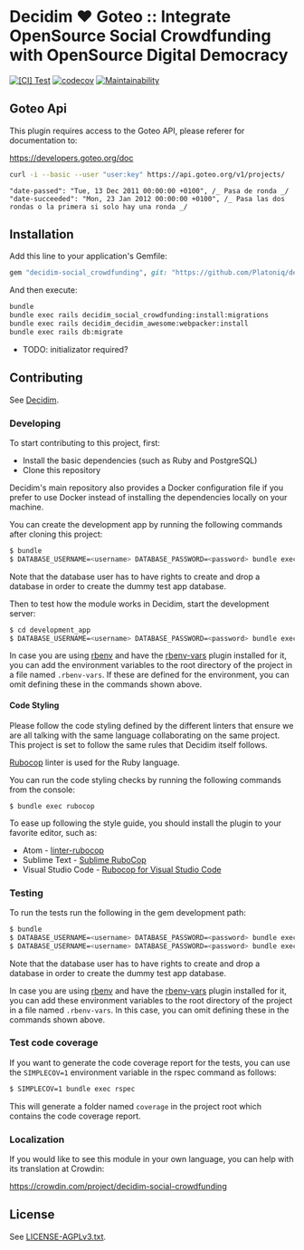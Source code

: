 # Decidim ♥ Goteo :: Integrate OpenSource Social Crowdfunding with OpenSource Digital Democracy


[![[CI] Test](https://github.com/Platoniq/decidim-module-social_crowdfunding/actions/workflows/test.yml/badge.svg)](https://github.com/Platoniq/decidim-module-social_crowdfunding/actions/workflows/test.yml)
[![codecov](https://codecov.io/gh/Platoniq/decidim-module-social_crowdfunding/branch/main/graph/badge.svg?token=KVPfyFtkMZ)](https://codecov.io/gh/Platoniq/decidim-module-social_crowdfunding)
[![Maintainability](https://api.codeclimate.com/v1/badges/1b039308fdce8a423faf/maintainability)](https://codeclimate.com/github/Platoniq/decidim-module-social_crowdfunding/maintainability)

## Goteo Api

This plugin requires access to the Goteo API, please referer for documentation to:

https://developers.goteo.org/doc

```bash
curl -i --basic --user "user:key" https://api.goteo.org/v1/projects/
```

```
"date-passed": "Tue, 13 Dec 2011 00:00:00 +0100", /_ Pasa de ronda _/
"date-succeeded": "Mon, 23 Jan 2012 00:00:00 +0100", /_ Pasa las dos rondas o la primera si solo hay una ronda _/
```


## Installation

Add this line to your application's Gemfile:

```ruby
gem "decidim-social_crowdfunding", git: "https://github.com/Platoniq/decidim-module-social_crowdfunding", branch: "main"
```

And then execute:

```bash
bundle
bundle exec rails decidim_social_crowdfunding:install:migrations
bundle exec rails decidim_decidim_awesome:webpacker:install
bundle exec rails db:migrate
```

* TODO: initializator required?

## Contributing

See [Decidim](https://github.com/Platoniq/decidim-module-social_crowdfunding).

### Developing

To start contributing to this project, first:

- Install the basic dependencies (such as Ruby and PostgreSQL)
- Clone this repository

Decidim's main repository also provides a Docker configuration file if you
prefer to use Docker instead of installing the dependencies locally on your
machine.

You can create the development app by running the following commands after
cloning this project:

```bash
$ bundle
$ DATABASE_USERNAME=<username> DATABASE_PASSWORD=<password> bundle exec rake development_app
```

Note that the database user has to have rights to create and drop a database in
order to create the dummy test app database.

Then to test how the module works in Decidim, start the development server:

```bash
$ cd development_app
$ DATABASE_USERNAME=<username> DATABASE_PASSWORD=<password> bundle exec rails s
```

In case you are using [rbenv](https://github.com/rbenv/rbenv) and have the
[rbenv-vars](https://github.com/rbenv/rbenv-vars) plugin installed for it, you
can add the environment variables to the root directory of the project in a file
named `.rbenv-vars`. If these are defined for the environment, you can omit
defining these in the commands shown above.

#### Code Styling

Please follow the code styling defined by the different linters that ensure we
are all talking with the same language collaborating on the same project. This
project is set to follow the same rules that Decidim itself follows.

[Rubocop](https://rubocop.readthedocs.io/) linter is used for the Ruby language.

You can run the code styling checks by running the following commands from the
console:

```
$ bundle exec rubocop
```

To ease up following the style guide, you should install the plugin to your
favorite editor, such as:

- Atom - [linter-rubocop](https://atom.io/packages/linter-rubocop)
- Sublime Text - [Sublime RuboCop](https://github.com/pderichs/sublime_rubocop)
- Visual Studio Code - [Rubocop for Visual Studio Code](https://github.com/misogi/vscode-ruby-rubocop)

### Testing

To run the tests run the following in the gem development path:

```bash
$ bundle
$ DATABASE_USERNAME=<username> DATABASE_PASSWORD=<password> bundle exec rake test_app
$ DATABASE_USERNAME=<username> DATABASE_PASSWORD=<password> bundle exec rspec
```

Note that the database user has to have rights to create and drop a database in
order to create the dummy test app database.

In case you are using [rbenv](https://github.com/rbenv/rbenv) and have the
[rbenv-vars](https://github.com/rbenv/rbenv-vars) plugin installed for it, you
can add these environment variables to the root directory of the project in a
file named `.rbenv-vars`. In this case, you can omit defining these in the
commands shown above.

### Test code coverage

If you want to generate the code coverage report for the tests, you can use
the `SIMPLECOV=1` environment variable in the rspec command as follows:

```bash
$ SIMPLECOV=1 bundle exec rspec
```

This will generate a folder named `coverage` in the project root which contains
the code coverage report.

### Localization

If you would like to see this module in your own language, you can help with its
translation at Crowdin:

https://crowdin.com/project/decidim-social-crowdfunding

## License

See [LICENSE-AGPLv3.txt](LICENSE-AGPLv3.txt).
